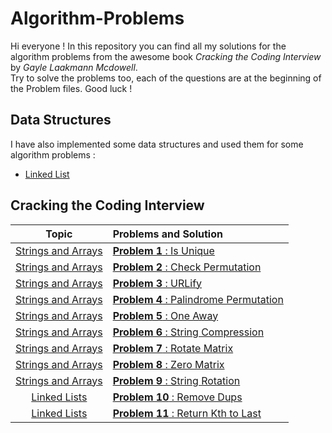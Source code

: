 # Algorithm-Problems
Hi everyone ! In this repository you can find all my solutions for the algorithm problems from the awesome book *Cracking the Coding Interview* by *Gayle Laakmann Mcdowell*.
</br>Try to solve the problems too, each of the questions are at the beginning of the Problem files.
Good luck ! 

## Data Structures
I have also implemented some data structures and used them for some algorithm problems :
- [Linked List](https://github.com/LBeast13/Algorithm-Problems/tree/master/Linked%20Lists/LinkedList.java) 

## Cracking the Coding Interview

|                                                  Topic                                                 |                                                        Problems and Solution                                                              | 
|:------------------------------------------------------------------------------------------------------:|:------------------------------------------------------------------------------------------------------------------------------------------|
| [Strings and Arrays](https://github.com/LBeast13/Algorithm-Problems/tree/master/String%20and%20Arrays) | [**Problem 1** : Is Unique](https://github.com/LBeast13/Algorithm-Problems/blob/master/String%20and%20Arrays/Problem1.java)               |
| [Strings and Arrays](https://github.com/LBeast13/Algorithm-Problems/tree/master/String%20and%20Arrays) | [**Problem 2** : Check Permutation](https://github.com/LBeast13/Algorithm-Problems/blob/master/String%20and%20Arrays/Problem2.java)       |
| [Strings and Arrays](https://github.com/LBeast13/Algorithm-Problems/tree/master/String%20and%20Arrays) | [**Problem 3** : URLify](https://github.com/LBeast13/Algorithm-Problems/blob/master/String%20and%20Arrays/Problem3.java)                  |
| [Strings and Arrays](https://github.com/LBeast13/Algorithm-Problems/tree/master/String%20and%20Arrays) | [**Problem 4** : Palindrome Permutation](https://github.com/LBeast13/Algorithm-Problems/blob/master/String%20and%20Arrays/Problem4.java)  |
| [Strings and Arrays](https://github.com/LBeast13/Algorithm-Problems/tree/master/String%20and%20Arrays) | [**Problem 5** : One Away](https://github.com/LBeast13/Algorithm-Problems/blob/master/String%20and%20Arrays/Problem5.java)                |
| [Strings and Arrays](https://github.com/LBeast13/Algorithm-Problems/tree/master/String%20and%20Arrays) | [**Problem 6** : String Compression](https://github.com/LBeast13/Algorithm-Problems/blob/master/String%20and%20Arrays/Problem6.java)      |
| [Strings and Arrays](https://github.com/LBeast13/Algorithm-Problems/tree/master/String%20and%20Arrays) | [**Problem 7** : Rotate Matrix](https://github.com/LBeast13/Algorithm-Problems/blob/master/String%20and%20Arrays/Problem7.java)           |
| [Strings and Arrays](https://github.com/LBeast13/Algorithm-Problems/tree/master/String%20and%20Arrays) | [**Problem 8** : Zero Matrix](https://github.com/LBeast13/Algorithm-Problems/blob/master/String%20and%20Arrays/Problem8.java)             |
| [Strings and Arrays](https://github.com/LBeast13/Algorithm-Problems/tree/master/String%20and%20Arrays) | [**Problem 9** : String Rotation](https://github.com/LBeast13/Algorithm-Problems/blob/master/String%20and%20Arrays/Problem9.java)         |
| [Linked Lists](https://github.com/LBeast13/Algorithm-Problems/tree/master/Linked%20Lists)              | [**Problem 10** : Remove Dups](https://github.com/LBeast13/Algorithm-Problems/blob/master/Linked%20Lists/Problem10.java)                  |
| [Linked Lists](https://github.com/LBeast13/Algorithm-Problems/tree/master/Linked%20Lists)              | [**Problem 11** : Return Kth to Last](https://github.com/LBeast13/Algorithm-Problems/blob/master/Linked%20Lists/Problem11.java)           |
